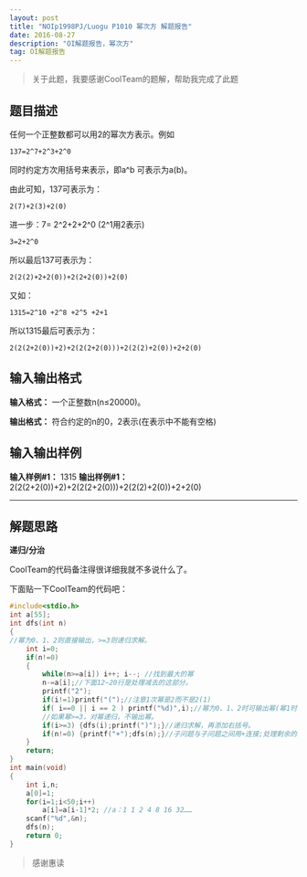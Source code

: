 ```yaml
---
layout: post
title: "NOIp1998PJ/Luogu P1010 幂次方 解题报告"
date: 2016-08-27 
description: "OI解题报告，幂次方"
tag: OI解题报告
--- 
```


> 关于此题，我要感谢CoolTeam的题解，帮助我完成了此题

题目描述
----

任何一个正整数都可以用2的幂次方表示。例如

    137=2^7+2^3+2^0       
同时约定方次用括号来表示，即a^b 可表示为a(b)。

由此可知，137可表示为：

    2(7)+2(3)+2(0)
进一步：7= 2^2+2+2^0 (2^1用2表示)

    3=2+2^0   
所以最后137可表示为：

    2(2(2)+2+2(0))+2(2+2(0))+2(0)
又如：

    1315=2^10 +2^8 +2^5 +2+1
所以1315最后可表示为：

    2(2(2+2(0))+2)+2(2(2+2(0)))+2(2(2)+2(0))+2+2(0)

输入输出格式
------

**输入格式：**
一个正整数n(n≤20000)。

**输出格式：**
符合约定的n的0，2表示(在表示中不能有空格)

输入输出样例
------

**输入样例#1：**
1315
**输出样例#1：**
2(2(2+2(0))+2)+2(2(2+2(0)))+2(2(2)+2(0))+2+2(0)

***

解题思路
----
**递归/分治**

CoolTeam的代码备注得很详细我就不多说什么了。

下面贴一下CoolTeam的代码吧：

```c++
#include<stdio.h>  
int a[55];  
int dfs(int n)  
{  
//幂为0、1、2则直接输出，>=3则递归求解。   
    int i=0;  
    if(n!=0)  
    {    
        while(n>=a[i]) i++; i--; //找到最大的幂  
        n-=a[i];//下面12~20行是处理减去的这部分。   
        printf("2");   
        if(i!=1)printf("(");//注意1次幂是2而不是2(1)      
        if( i==0 || i == 2 ) printf("%d)",i);//幂为0、1、2时可输出幂(幂1时无输出)   
        //如果幂>=3，对幂递归，不输出幂。   
        if(i>=3) {dfs(i);printf(")");}//递归求解，再添加右括号。  
        if(n!=0) {printf("+");dfs(n);}//子问题与子问题之间用+连接;处理剩余的n(子问题)。  
    }  
    return;  
}  
int main(void)  
{  
    int i,n;  
    a[0]=1;  
    for(i=1;i<50;i++)  
        a[i]=a[i-1]*2; //a：1 1 2 4 8 16 32……   
    scanf("%d",&n);  
    dfs(n);  
    return 0;   
}
```

> 感谢惠读